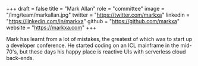+++
draft = false
title = "Mark Allan"
role = "committee"
image = "/img/team/markallan.jpg"
twitter = "https://twitter.com/markxa"
linkedin = "https://linkedin.com/in/markxa"
github = "https://github.com/markxa"
website = "https://markxa.com"
+++

Mark has learnt from a lot of mistakes, the greatest of which was to start up a developer conference. He started coding on an ICL mainframe in the mid-70's, but these days his happy place is reactive UIs with serverless cloud back-ends.